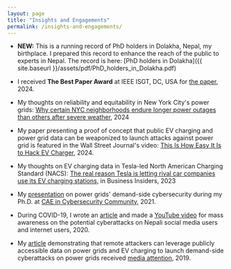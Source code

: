 ```yaml
---
layout: page
title: "Insights and Engagements"
permalink: /insights-and-engagements/
---
```


- **NEW:** This is a running record of PhD holders in Dolakha, Nepal, my birthplace. I prepared this record to enhance the reach of the public to experts in Nepal. The record is here: [PhD holders in Dolakha]({{ site.baseurl }}/assets/pdf/PhD_holders_in_Dolakha.pdf)

- I received **The Best Paper Award** at IEEE ISGT, DC, USA for [the paper](https://ieeexplore.ieee.org/abstract/document/10454229), 2024.

- My thoughts on reliability and equitability in New York City's power grids: [Why certain NYC neighborhoods endure longer power outages than others after severe weather](https://epicenter-nyc.com/hardest-hit-nyc-communities-left-in-the-dark-longer-after-severe-weather/), 2024

- My paper presenting a proof of concept that public EV charging and power grid data can be weaponized to launch attacks against power grid is featured in the Wall Street Journal's video: [This Is How Easy It Is to Hack EV Charger](https://www.youtube.com/watch?v=J_6BZDnSpGE), 2024.

- My thoughts on EV charging data in Tesla-led North American Charging Standard (NACS): [The real reason Tesla is letting rival car companies use its EV charging stations](https://www.businessinsider.com/tesla-ford-gm-volvo-supercharger-electric-cars-charger-network-data-2023-7), in Business Insiders, 2023

- My [presentation](https://youtu.be/HA0hM1O-UwU?si=Ef3LH7aaly0V0AuO) on power grids' demand-side cybersecurity during my Ph.D. at [CAE in Cybersecurity Community](https://www.caecommunity.org/#:~:text=What%20is%20a%20CAE%20in,National%20Security%20Agency%20(NSA)), 2021.

- During COVID-19, I wrote an [article](https://engineering.nyu.edu/news/phd-student-provides-guidance-internet-use-time-pandemic) and made a [YouTube video](https://www.youtube.com/watch?v=xqtLSSY4KSM&t=12s) for mass awareness on the potential cyberattacks on Nepali social media users and internet users, 2020.

- My [article](https://ieeexplore.ieee.org/abstract/document/9091609) demonstrating that remote attackers can leverage publicly accessible data on power grids and EV charging to launch demand-side cyberattacks on power grids received [media attention](https://www.utilitydive.com/news/simultaneous-hack-of-ev-chargers-could-cause-manhattan-blackout-nyu-resear/560974/), 2019.

